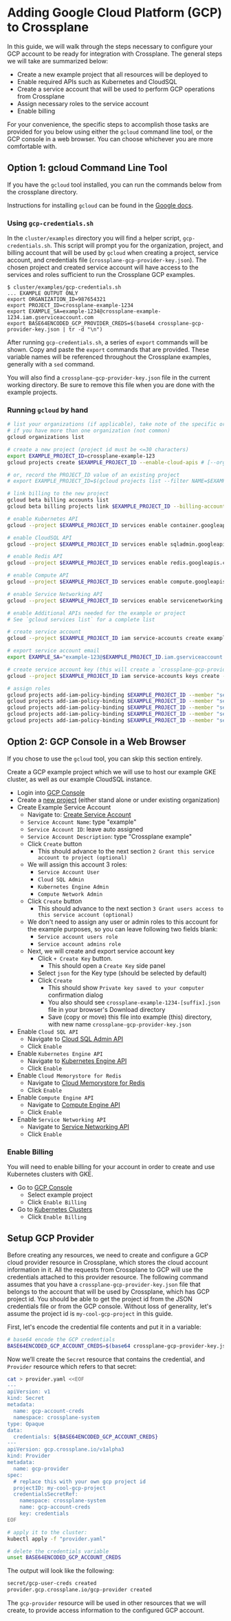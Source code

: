 # Adding Google Cloud Platform (GCP) to Crossplane

In this guide, we will walk through the steps necessary to configure your GCP account to be ready for integration with Crossplane.
The general steps we will take are summarized below:

* Create a new example project that all resources will be deployed to
* Enable required APIs such as Kubernetes and CloudSQL
* Create a service account that will be used to perform GCP operations from Crossplane
* Assign necessary roles to the service account
* Enable billing

For your convenience, the specific steps to accomplish those tasks are provided for you below using either the `gcloud` command line tool, or the GCP console in a web browser.
You can choose whichever you are more comfortable with.

## Option 1: gcloud Command Line Tool

If you have the `gcloud` tool installed, you can run the commands below from the crossplane directory.

Instructions for installing `gcloud` can be found in the [Google docs](https://cloud.google.com/sdk/install).

### Using `gcp-credentials.sh`

In the `cluster/examples` directory you will find a helper script, `gcp-credentials.sh`.  This script will prompt you for the organization, project, and billing account that will be used by `gcloud` when creating a project, service account, and credentials file (`crossplane-gcp-provider-key.json`).  The chosen project and created service account will have access to the services and roles sufficient to run the Crossplane GCP examples.

```console
$ cluster/examples/gcp-credentials.sh
... EXAMPLE OUTPUT ONLY
export ORGANIZATION_ID=987654321
export PROJECT_ID=crossplane-example-1234
export EXAMPLE_SA=example-1234@crossplane-example-1234.iam.gserviceaccount.com
export BASE64ENCODED_GCP_PROVIDER_CREDS=$(base64 crossplane-gcp-provider-key.json | tr -d "\n")
```

After running `gcp-credentials.sh`, a series of `export` commands will be shown.  Copy and paste the `export` commands that are provided.  These variable names will be referenced throughout the Crossplane examples, generally with a `sed` command.

You will also find a `crossplane-gcp-provider-key.json` file in the current working directory.  Be sure to remove this file when you are done with the example projects.

### Running `gcloud` by hand

```bash
# list your organizations (if applicable), take note of the specific organization ID you want to use
# if you have more than one organization (not common)
gcloud organizations list

# create a new project (project id must be <=30 characters)
export EXAMPLE_PROJECT_ID=crossplane-example-123
gcloud projects create $EXAMPLE_PROJECT_ID --enable-cloud-apis # [--organization $ORGANIZATION_ID]

# or, record the PROJECT_ID value of an existing project
# export EXAMPLE_PROJECT_ID=$(gcloud projects list --filter NAME=$EXAMPLE_PROJECT_NAME --format="value(PROJECT_ID)")

# link billing to the new project
gcloud beta billing accounts list
gcloud beta billing projects link $EXAMPLE_PROJECT_ID --billing-account=$ACCOUNT_ID

# enable Kubernetes API
gcloud --project $EXAMPLE_PROJECT_ID services enable container.googleapis.com

# enable CloudSQL API
gcloud --project $EXAMPLE_PROJECT_ID services enable sqladmin.googleapis.com

# enable Redis API
gcloud --project $EXAMPLE_PROJECT_ID services enable redis.googleapis.com

# enable Compute API
gcloud --project $EXAMPLE_PROJECT_ID services enable compute.googleapis.com

# enable Service Networking API
gcloud --project $EXAMPLE_PROJECT_ID services enable servicenetworking.googleapis.com

# enable Additional APIs needed for the example or project
# See `gcloud services list` for a complete list

# create service account
gcloud --project $EXAMPLE_PROJECT_ID iam service-accounts create example-123 --display-name "Crossplane Example"

# export service account email
export EXAMPLE_SA="example-123@$EXAMPLE_PROJECT_ID.iam.gserviceaccount.com"

# create service account key (this will create a `crossplane-gcp-provider-key.json` file in your current working directory)
gcloud --project $EXAMPLE_PROJECT_ID iam service-accounts keys create --iam-account $EXAMPLE_SA crossplane-gcp-provider-key.json

# assign roles
gcloud projects add-iam-policy-binding $EXAMPLE_PROJECT_ID --member "serviceAccount:$EXAMPLE_SA" --role="roles/iam.serviceAccountUser"
gcloud projects add-iam-policy-binding $EXAMPLE_PROJECT_ID --member "serviceAccount:$EXAMPLE_SA" --role="roles/cloudsql.admin"
gcloud projects add-iam-policy-binding $EXAMPLE_PROJECT_ID --member "serviceAccount:$EXAMPLE_SA" --role="roles/container.admin"
gcloud projects add-iam-policy-binding $EXAMPLE_PROJECT_ID --member "serviceAccount:$EXAMPLE_SA" --role="roles/redis.admin"
gcloud projects add-iam-policy-binding $EXAMPLE_PROJECT_ID --member "serviceAccount:$EXAMPLE_SA" --role="roles/compute.networkAdmin"
```

## Option 2: GCP Console in a Web Browser

If you chose to use the `gcloud` tool, you can skip this section entirely.

Create a GCP example project which we will use to host our example GKE cluster, as well as our example CloudSQL instance.

- Login into [GCP Console](https://console.cloud.google.com)
- Create a [new project](https://console.cloud.google.com/flows/enableapi?apiid=container.googleapis.com,sqladmin.googleapis.com,redis.googleapis.com) (either stand alone or under existing organization)
- Create Example Service Account
  - Navigate to: [Create Service Account](https://console.cloud.google.com/iam-admin/serviceaccounts)
  - `Service Account Name`: type "example"
  - `Service Account ID`: leave auto assigned
  - `Service Account Description`: type "Crossplane example"
  - Click `Create` button
    - This should advance to the next section `2 Grant this service account to project (optional)`
  - We will assign this account 3 roles:
    - `Service Account User`
    - `Cloud SQL Admin`
    - `Kubernetes Engine Admin`
    - `Compute Network Admin`
  - Click `Create` button
    - This should advance to the next section `3 Grant users access to this service account (optional)`
  - We don't need to assign any user or admin roles to this account for the example purposes, so you can leave following two fields blank:
    - `Service account users role`
    - `Service account admins role`
  - Next, we will create and export service account key
    - Click `+ Create Key` button.
      - This should open a `Create Key` side panel
    - Select `json` for the Key type (should be selected by default)
    - Click `Create`
      - This should show `Private key saved to your computer` confirmation dialog
      - You also should see `crossplane-example-1234-[suffix].json` file in your browser's Download directory
      - Save (copy or move) this file into example (this) directory, with new name `crossplane-gcp-provider-key.json`
- Enable `Cloud SQL API`
  - Navigate to [Cloud SQL Admin API](https://console.developers.google.com/apis/api/sqladmin.googleapis.com/overview)
  - Click `Enable`
- Enable `Kubernetes Engine API`
  - Navigate to [Kubernetes Engine API](https://console.developers.google.com/apis/api/container.googleapis.com/overview)
  - Click `Enable`
- Enable `Cloud Memorystore for Redis`
  - Navigate to [Cloud Memorystore for Redis](https://console.developers.google.com/apis/api/redis.googleapis.com/overview)
  - Click `Enable`
- Enable `Compute Engine API`
  - Navigate to [Compute Engine API](https://console.developers.google.com/apis/api/compute.googleapis.com/overview)
  - Click `Enable`
- Enable `Service Networking API`
  - Navigate to [Service Networking API](https://console.developers.google.com/apis/api/servicenetworking.googleapis.com/overview)
  - Click `Enable`

### Enable Billing

You will need to enable billing for your account in order to create and use Kubernetes clusters with GKE.

- Go to [GCP Console](https://console.cloud.google.com)
  - Select example project
  - Click `Enable Billing`
- Go to [Kubernetes Clusters](https://console.cloud.google.com/kubernetes/list)
  - Click `Enable Billing`

## Setup GCP Provider

Before creating any resources, we need to create and configure a GCP cloud
provider resource in Crossplane, which stores the cloud account information in
it. All the requests from Crossplane to GCP will use the credentials attached to
this provider resource. The following command assumes that you have a
`crossplane-gcp-provider-key.json` file that belongs to the account that will be
used by Crossplane, which has GCP project id. You should be able to get the
project id from the JSON credentials file or from the GCP console. Without loss
of generality, let's assume the project id is `my-cool-gcp-project` in this
guide.

First, let's encode the credential file contents and put it in a variable:

```bash
# base64 encode the GCP credentials
BASE64ENCODED_GCP_ACCOUNT_CREDS=$(base64 crossplane-gcp-provider-key.json | tr -d "\n")
```

Now we’ll create the `Secret` resource that contains the credential, and
 `Provider` resource which refers to that secret:

```bash
cat > provider.yaml <<EOF
---
apiVersion: v1
kind: Secret
metadata:
  name: gcp-account-creds
  namespace: crossplane-system
type: Opaque
data:
  credentials: ${BASE64ENCODED_GCP_ACCOUNT_CREDS}
---
apiVersion: gcp.crossplane.io/v1alpha3
kind: Provider
metadata:
  name: gcp-provider
spec:
  # replace this with your own gcp project id
  projectID: my-cool-gcp-project
  credentialsSecretRef:
    namespace: crossplane-system
    name: gcp-account-creds
    key: credentials
EOF

# apply it to the cluster:
kubectl apply -f "provider.yaml"

# delete the credentials variable
unset BASE64ENCODED_GCP_ACCOUNT_CREDS
```

The output will look like the following:

```bash
secret/gcp-user-creds created
provider.gcp.crossplane.io/gcp-provider created
```

The `gcp-provider` resource will be used in other resources that we will
create, to provide access information to the configured GCP account.